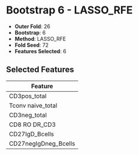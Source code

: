 # Bootstrap 6 - LASSO_RFE

- **Outer Fold**: 26
- **Bootstrap**: 6
- **Method**: LASSO_RFE
- **Fold Seed**: 72
- **Features Selected**: 6

## Selected Features

| Feature |
|---------|
| CD3pos_total |
| Tconv naive_total |
| CD3neg_total |
| CD8 RO DR_CD3 |
| CD27IgD_Bcells |
| CD27negIgDneg_Bcells |
